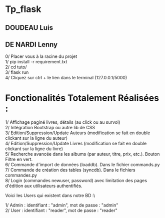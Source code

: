 # Tp_flask

## DOUDEAU Luis
## DE NARDI Lenny

0/ Placer vous à la racine du projet\
1/ pip install -r requirement.txt\
2/ cd tuto/\
3/ flask run \
4/ Cliquez sur ctrl + le lien dans le terminal (127.0.0.1/5000)


# Fonctionalités Totalement Réalisées :

1/ Affichage paginé livres, détails (au click ou au survol)\
2/ Intégration Bootstrap ou autre lib de CSS\
3/ Edition/Suppression/Update Auteurs (modification se fait en double clickant sur la ligne du auteur)\
4/ Edition/Suppression/Update Livres  (modification se fait en double clickant sur la ligne du livre)\
5/ Recherche avancée dans les albums (par auteur, titre, prix, etc.). Bouton Filtre en vert. \
6/ Commande d'import de données (loaddb). Dans le fichier commands.py\
7/ Commande de création des tables (syncdb). Dans le fichiers commandes.py\
8/ Login (commandes newuser, password) avec limitation des pages d'édition aux utilisateurs authentifiés.

Voici les Users qui existent dans notre BD :\

1/ Admin : identifiant : "admin", mot de passe : "admin"\
2/ User : identifiant : "reader", mot de passe : "reader"
